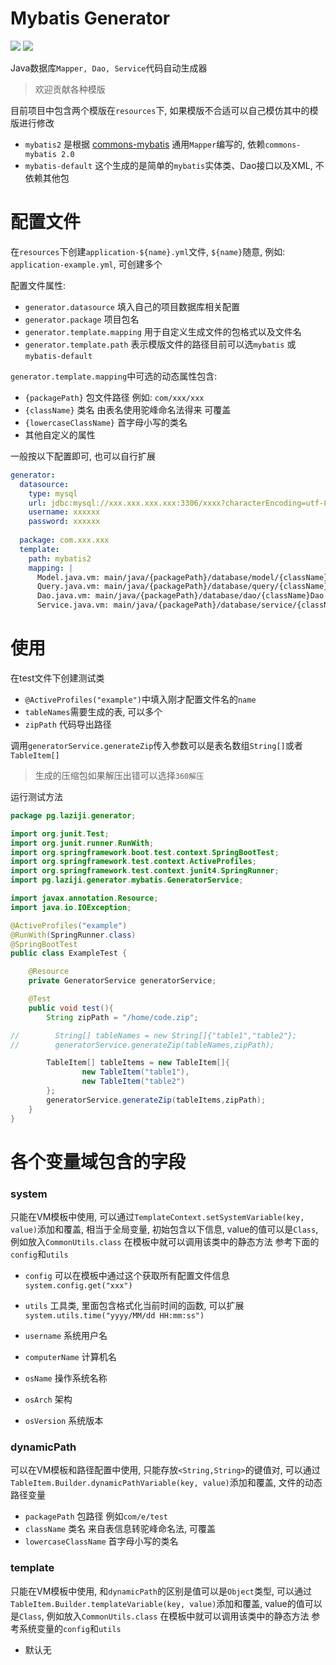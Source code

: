 # Mybatis Generator
![](https://img.shields.io/github/languages/top/github-laziji/mybatis-generator.svg?style=flat)
![](https://img.shields.io/github/stars/gitHub-laziji/mybatis-generator.svg?style=social)



Java数据库`Mapper, Dao, Service`代码自动生成器


> 欢迎贡献各种模版

目前项目中包含两个模版在`resources`下, 如果模版不合适可以自己模仿其中的模版进行修改

- `mybatis2` 是根据 [commons-mybatis](https://github.com/GitHub-Laziji/commons-mybatis) 通用`Mapper`编写的, 依赖`commons-mybatis 2.0`
- `mybatis-default` 这个生成的是简单的`mybatis`实体类、Dao接口以及XML, 不依赖其他包


# 配置文件
在`resources`下创建`application-${name}.yml`文件, `${name}`随意, 例如: `application-example.yml`, 可创建多个

配置文件属性:
- `generator.datasource` 填入自己的项目数据库相关配置
- `generator.package` 项目包名
- `generator.template.mapping` 用于自定义生成文件的包格式以及文件名
- `generator.template.path` 表示模版文件的路径目前可以选`mybatis` 或 `mybatis-default`

`generator.template.mapping`中可选的动态属性包含:
- `{packagePath}` 包文件路径 例如: `com/xxx/xxx`
- `{className}` 类名 由表名使用驼峰命名法得来 可覆盖
- `{lowercaseClassName}` 首字母小写的类名
- 其他自定义的属性

一般按以下配置即可, 也可以自行扩展
```yml
generator:
  datasource:
    type: mysql
    url: jdbc:mysql://xxx.xxx.xxx.xxx:3306/xxxx?characterEncoding=utf-8
    username: xxxxxx
    password: xxxxxx
    
  package: com.xxx.xxx
  template:
    path: mybatis2
    mapping: |
      Model.java.vm: main/java/{packagePath}/database/model/{className}.java
      Query.java.vm: main/java/{packagePath}/database/query/{className}Query.java
      Dao.java.vm: main/java/{packagePath}/database/dao/{className}Dao.java
      Service.java.vm: main/java/{packagePath}/database/service/{className}Service.java
```

# 使用
在test文件下创建测试类
- `@ActiveProfiles("example")`中填入刚才配置文件名的`name`
- `tableNames`需要生成的表, 可以多个
- `zipPath` 代码导出路径

调用`generatorService.generateZip`传入参数可以是表名数组`String[]`或者`TableItem[]`

> 生成的压缩包如果解压出错可以选择`360解压`

运行测试方法
```Java
package pg.laziji.generator;

import org.junit.Test;
import org.junit.runner.RunWith;
import org.springframework.boot.test.context.SpringBootTest;
import org.springframework.test.context.ActiveProfiles;
import org.springframework.test.context.junit4.SpringRunner;
import pg.laziji.generator.mybatis.GeneratorService;

import javax.annotation.Resource;
import java.io.IOException;

@ActiveProfiles("example")
@RunWith(SpringRunner.class)
@SpringBootTest
public class ExampleTest {

    @Resource
    private GeneratorService generatorService;

    @Test
    public void test(){
        String zipPath = "/home/code.zip";

//        String[] tableNames = new String[]{"table1","table2"};
//        generatorService.generateZip(tableNames,zipPath);

        TableItem[] tableItems = new TableItem[]{
                new TableItem("table1"),
                new TableItem("table2")
        };
        generatorService.generateZip(tableItems,zipPath);
    }
}
```

# 各个变量域包含的字段

### system
只能在VM模板中使用, 可以通过`TemplateContext.setSystemVariable(key, value)`添加和覆盖, 
相当于全局变量, 初始包含以下信息, value的值可以是`Class`, 例如放入`CommonUtils.class` 在模板中就可以调用该类中的静态方法
参考下面的`config`和`utils`

- `config` 可以在模板中通过这个获取所有配置文件信息`system.config.get("xxx")`
- `utils` 工具类, 里面包含格式化当前时间的函数, 可以扩展`system.utils.time("yyyy/MM/dd HH:mm:ss")`

- `username` 系统用户名
- `computerName` 计算机名
- `osName` 操作系统名称
- `osArch` 架构
- `osVersion` 系统版本

### dynamicPath
可以在VM模板和路径配置中使用, 只能存放`<String,String>`的键值对, 
可以通过`TableItem.Builder.dynamicPathVariable(key, value)`添加和覆盖, 
文件的动态路径变量

- `packagePath` 包路径 例如`com/e/test`
- `className` 类名 来自表信息转驼峰命名法, 可覆盖
- `lowercaseClassName` 首字母小写的类名


### template
只能在VM模板中使用, 和`dynamicPath`的区别是值可以是`Object`类型, 
可以通过`TableItem.Builder.templateVariable(key, value)`添加和覆盖,
value的值可以是`Class`, 例如放入`CommonUtils.class` 在模板中就可以调用该类中的静态方法
参考系统变量的`config`和`utils`

- 默认无